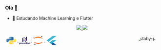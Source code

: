 ### Olá 👋

- 🌱 Estudando Machine Learning e Flutter 



<div align="center">
  <a href="https://github.com/gabrielym">
  <img height="180em" src="https://github-readme-stats.vercel.app/api?username=gabrielym&show_icons=true&theme=material-palenight&include_all_commits=true&count_private=true"/>
  <img height="180em" src="https://github-readme-stats.vercel.app/api/top-langs/?username=gabrielym&layout=compact&langs_count=7&theme=material-palenight"/>
</div>
  
  
  
<div style="display: inline_block"><br>
  <img align="center" alt="Gaby-Python" height="30" width="40" src="https://raw.githubusercontent.com/devicons/devicon/master/icons/python/python-original.svg">
  <img align="center" alt="Gaby-Pandas" height="30" width="40" src="https://github.com/devicons/devicon/blob/master/icons/pandas/pandas-original-wordmark.svg">
  <img align="center" alt="Gaby-Jupyter" height="30" width="40" src="https://github.com/devicons/devicon/blob/master/icons/jupyter/jupyter-original.svg">
  <img align="center" alt="Gaby-Flutter" height="30" width="40" src="https://github.com/devicons/devicon/blob/master/icons/flutter/flutter-original.svg">
  <!--
  <img align="center" alt="Gaby-Django" height="50" width="60" src="https://github.com/devicons/devicon/blob/master/icons/django/django-original.svg">
  <img align="center" alt="Gaby-tensorflow" height="30" width="40" src="https://github.com/devicons/devicon/blob/master/icons/tensorflow/tensorflow-original.svg">
  -->
  <img align="right" alt="Gaby-pic" height="150" style="border-radius:50px;" src="https://media.giphy.com/media/LlRCXsyjHifpt5XauM/giphy.gif">
  
</div>
